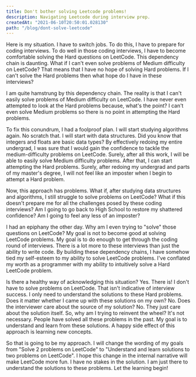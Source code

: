 ```yaml
---
title: Don't bother solving Leetcode problems!
description: Navigating Leetcode during interview prep.
createdAt: "2021-06-10T20:50:01.028130"
path: "/blog/dont-solve-leetcode"
---
```

Here is my situation. I have to switch jobs. To do this, I have to prepare for coding interviews. To do well in those coding interviews, I have to become comfortable solving the Hard questions on LeetCode. This dependency chain is daunting. What if I can't even solve problems of Medium difficulty on LeetCode? That means that I have no hope of solving Hard problems. If I can't solve the Hard problems then what hope do I have in these interviews?

I am quite hamstrung by this dependency chain. The reality is that I can't easily solve problems of Medium difficulty on LeetCode. I have never even attempted to look at the Hard problems because, what's the point? I can't even solve Medium problems so there is no point in attempting the Hard problems. 

To fix this conundrum, I had a foolproof plan. I will start studying algorithms again. No scratch that. I will start with data structures. Did you know that integers and floats are basic data types? By effectively redoing my entire undergrad, I was sure that I would gain the confidence to tackle the medium-difficulty problems on LeetCode. Surely, after all this work, I will be able to easily solve Medium difficulty problems. After that, I can start attempting the Hard problems. Surely, after redoing my undergrad and parts of my master's degree, I will not feel like an imposter when I begin to attempt a Hard problem. 

Now, this approach has problems. What if, after studying data structures and algorithms, I still struggle to solve problems on LeetCode? What if this doesn't prepare me for all the challenges posed by these coding interviews? Am I going to go back to High School to restore my shattered confidence? Am I going to feel any less of an imposter?

I had an epiphany the other day. Why am I even trying to "solve" those questions on LeetCode? My goal is not to become good at solving LeetCode problems. My goal is to do enough to get through the coding round of interviews. There is a lot more to these interviews than just the ability to write code. By building these dependency chains, I have somehow tied my self-esteem to my ability to solve LeetCode problems. I've conflated my worth as a programmer with my ability to intuitively solve a Hard LeetCode problem. 

Is there a healthy way of acknowledging this situation? Yes. There is! I don't have to solve problems on LeetCode. That isn't indicative of interview success. I only need to understand the solutions to these Hard problems. Does it matter whether I came up with these solutions on my own? No. Does the interviewer care about the source of my solution? No. They just care about the solution itself. So, why am I trying to reinvent the wheel? It's not necessary. People have solved all these problems in the past. My goal is to understand and learn from these solutions. A happy side effect of this approach is learning new concepts.

So that is going to be my approach. I will change the wording of my goals from "Solve 2 problems on LeetCode" to "Understand and learn solutions to two problems on LeetCode". I hope this change in the internal narrative will make LeetCode more fun. I have no stakes in the solution. I am just there to understand the solutions to these problems. Let the learning begin!